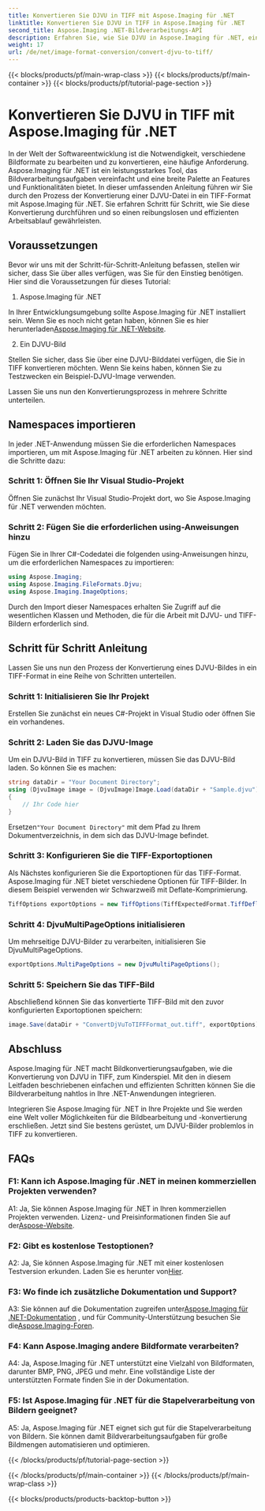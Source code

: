 ```yaml
---
title: Konvertieren Sie DJVU in TIFF mit Aspose.Imaging für .NET
linktitle: Konvertieren Sie DJVU in TIFF in Aspose.Imaging für .NET
second_title: Aspose.Imaging .NET-Bildverarbeitungs-API
description: Erfahren Sie, wie Sie DJVU in Aspose.Imaging für .NET, einem vielseitigen Bildbearbeitungstool, in TIFF konvertieren. Erleichtern Sie Ihre Bildkonvertierungsaufgaben.
weight: 17
url: /de/net/image-format-conversion/convert-djvu-to-tiff/
---
```


{{< blocks/products/pf/main-wrap-class >}}
{{< blocks/products/pf/main-container >}}
{{< blocks/products/pf/tutorial-page-section >}}

# Konvertieren Sie DJVU in TIFF mit Aspose.Imaging für .NET

In der Welt der Softwareentwicklung ist die Notwendigkeit, verschiedene Bildformate zu bearbeiten und zu konvertieren, eine häufige Anforderung. Aspose.Imaging für .NET ist ein leistungsstarkes Tool, das Bildverarbeitungsaufgaben vereinfacht und eine breite Palette an Features und Funktionalitäten bietet. In dieser umfassenden Anleitung führen wir Sie durch den Prozess der Konvertierung einer DJVU-Datei in ein TIFF-Format mit Aspose.Imaging für .NET. Sie erfahren Schritt für Schritt, wie Sie diese Konvertierung durchführen und so einen reibungslosen und effizienten Arbeitsablauf gewährleisten.

## Voraussetzungen

Bevor wir uns mit der Schritt-für-Schritt-Anleitung befassen, stellen wir sicher, dass Sie über alles verfügen, was Sie für den Einstieg benötigen. Hier sind die Voraussetzungen für dieses Tutorial:

1. Aspose.Imaging für .NET

 In Ihrer Entwicklungsumgebung sollte Aspose.Imaging für .NET installiert sein. Wenn Sie es noch nicht getan haben, können Sie es hier herunterladen[Aspose.Imaging für .NET-Website](https://releases.aspose.com/imaging/net/).

2. Ein DJVU-Bild

Stellen Sie sicher, dass Sie über eine DJVU-Bilddatei verfügen, die Sie in TIFF konvertieren möchten. Wenn Sie keins haben, können Sie zu Testzwecken ein Beispiel-DJVU-Image verwenden.

Lassen Sie uns nun den Konvertierungsprozess in mehrere Schritte unterteilen.

## Namespaces importieren

In jeder .NET-Anwendung müssen Sie die erforderlichen Namespaces importieren, um mit Aspose.Imaging für .NET arbeiten zu können. Hier sind die Schritte dazu:

### Schritt 1: Öffnen Sie Ihr Visual Studio-Projekt

Öffnen Sie zunächst Ihr Visual Studio-Projekt dort, wo Sie Aspose.Imaging für .NET verwenden möchten.

### Schritt 2: Fügen Sie die erforderlichen using-Anweisungen hinzu

Fügen Sie in Ihrer C#-Codedatei die folgenden using-Anweisungen hinzu, um die erforderlichen Namespaces zu importieren:

```csharp
using Aspose.Imaging;
using Aspose.Imaging.FileFormats.Djvu;
using Aspose.Imaging.ImageOptions;
```

Durch den Import dieser Namespaces erhalten Sie Zugriff auf die wesentlichen Klassen und Methoden, die für die Arbeit mit DJVU- und TIFF-Bildern erforderlich sind.

## Schritt für Schritt Anleitung

Lassen Sie uns nun den Prozess der Konvertierung eines DJVU-Bildes in ein TIFF-Format in eine Reihe von Schritten unterteilen.

### Schritt 1: Initialisieren Sie Ihr Projekt

Erstellen Sie zunächst ein neues C#-Projekt in Visual Studio oder öffnen Sie ein vorhandenes.

### Schritt 2: Laden Sie das DJVU-Image

Um ein DJVU-Bild in TIFF zu konvertieren, müssen Sie das DJVU-Bild laden. So können Sie es machen:

```csharp
string dataDir = "Your Document Directory";
using (DjvuImage image = (DjvuImage)Image.Load(dataDir + "Sample.djvu"))
{
    // Ihr Code hier
}
```

 Ersetzen`"Your Document Directory"` mit dem Pfad zu Ihrem Dokumentverzeichnis, in dem sich das DJVU-Image befindet.

### Schritt 3: Konfigurieren Sie die TIFF-Exportoptionen

Als Nächstes konfigurieren Sie die Exportoptionen für das TIFF-Format. Aspose.Imaging für .NET bietet verschiedene Optionen für TIFF-Bilder. In diesem Beispiel verwenden wir Schwarzweiß mit Deflate-Komprimierung.

```csharp
TiffOptions exportOptions = new TiffOptions(TiffExpectedFormat.TiffDeflateBw);
```

### Schritt 4: DjvuMultiPageOptions initialisieren

Um mehrseitige DJVU-Bilder zu verarbeiten, initialisieren Sie DjvuMultiPageOptions.

```csharp
exportOptions.MultiPageOptions = new DjvuMultiPageOptions();
```

### Schritt 5: Speichern Sie das TIFF-Bild

Abschließend können Sie das konvertierte TIFF-Bild mit den zuvor konfigurierten Exportoptionen speichern:

```csharp
image.Save(dataDir + "ConvertDjVuToTIFFFormat_out.tiff", exportOptions);
```

## Abschluss

Aspose.Imaging für .NET macht Bildkonvertierungsaufgaben, wie die Konvertierung von DJVU in TIFF, zum Kinderspiel. Mit den in diesem Leitfaden beschriebenen einfachen und effizienten Schritten können Sie die Bildverarbeitung nahtlos in Ihre .NET-Anwendungen integrieren.

Integrieren Sie Aspose.Imaging für .NET in Ihre Projekte und Sie werden eine Welt voller Möglichkeiten für die Bildbearbeitung und -konvertierung erschließen. Jetzt sind Sie bestens gerüstet, um DJVU-Bilder problemlos in TIFF zu konvertieren.

## FAQs

### F1: Kann ich Aspose.Imaging für .NET in meinen kommerziellen Projekten verwenden?

A1: Ja, Sie können Aspose.Imaging für .NET in Ihren kommerziellen Projekten verwenden. Lizenz- und Preisinformationen finden Sie auf der[Aspose-Website](https://purchase.aspose.com/buy).

### F2: Gibt es kostenlose Testoptionen?

 A2: Ja, Sie können Aspose.Imaging für .NET mit einer kostenlosen Testversion erkunden. Laden Sie es herunter von[Hier](https://releases.aspose.com/).

### F3: Wo finde ich zusätzliche Dokumentation und Support?

 A3: Sie können auf die Dokumentation zugreifen unter[Aspose.Imaging für .NET-Dokumentation](https://reference.aspose.com/imaging/net/) , und für Community-Unterstützung besuchen Sie die[Aspose.Imaging-Foren](https://forum.aspose.com/).

### F4: Kann Aspose.Imaging andere Bildformate verarbeiten?

A4: Ja, Aspose.Imaging für .NET unterstützt eine Vielzahl von Bildformaten, darunter BMP, PNG, JPEG und mehr. Eine vollständige Liste der unterstützten Formate finden Sie in der Dokumentation.

### F5: Ist Aspose.Imaging für .NET für die Stapelverarbeitung von Bildern geeignet?

A5: Ja, Aspose.Imaging für .NET eignet sich gut für die Stapelverarbeitung von Bildern. Sie können damit Bildverarbeitungsaufgaben für große Bildmengen automatisieren und optimieren.

{{< /blocks/products/pf/tutorial-page-section >}}

{{< /blocks/products/pf/main-container >}}
{{< /blocks/products/pf/main-wrap-class >}}

{{< blocks/products/products-backtop-button >}}
